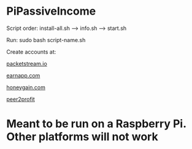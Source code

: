 # PiPassiveIncome
Script order: install-all.sh --> info.sh --> start.sh

Run: sudo bash script-name.sh

Create accounts at:

[packetstream.io](https://packetstream.io/?psr=3KXw)

[earnapp.com](https://earnapp.com/i/3f15q58)

[honeygain.com](https://r.honeygain.me/RATAC2807B)

[peer2profit](https://p2pr.me/1644974741620c52953548e)

# Meant to be run on a Raspberry Pi. Other platforms will not work
